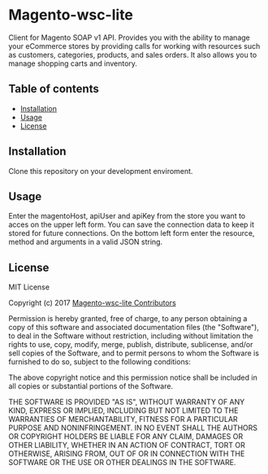 # Magento-wsc-lite
Client for Magento SOAP v1 API. Provides you with the ability to manage your eCommerce stores by providing calls for working with resources such as customers, categories, products, and sales orders. It also allows you to manage shopping carts and inventory.
## Table of contents
- [Installation](#installation)
- [Usage](#usage)
- [License](#license)

## Installation
Clone this repository on your development enviroment.
## Usage
Enter the magentoHost, apiUser and apiKey from the store you want to acces on the upper left form. You can save the connection data to keep it stored for future connections.
On the bottom left form enter the resource, method and arguments in a valid JSON string.
## License
MIT License

Copyright (c) 2017 [Magento-wsc-lite Contributors](https://github.com/adriagarrido/magento-wsc-lite/graphs/contributors)

Permission is hereby granted, free of charge, to any person obtaining a copy
of this software and associated documentation files (the "Software"), to deal
in the Software without restriction, including without limitation the rights
to use, copy, modify, merge, publish, distribute, sublicense, and/or sell
copies of the Software, and to permit persons to whom the Software is
furnished to do so, subject to the following conditions:

The above copyright notice and this permission notice shall be included in all
copies or substantial portions of the Software.

THE SOFTWARE IS PROVIDED "AS IS", WITHOUT WARRANTY OF ANY KIND, EXPRESS OR
IMPLIED, INCLUDING BUT NOT LIMITED TO THE WARRANTIES OF MERCHANTABILITY,
FITNESS FOR A PARTICULAR PURPOSE AND NONINFRINGEMENT. IN NO EVENT SHALL THE
AUTHORS OR COPYRIGHT HOLDERS BE LIABLE FOR ANY CLAIM, DAMAGES OR OTHER
LIABILITY, WHETHER IN AN ACTION OF CONTRACT, TORT OR OTHERWISE, ARISING FROM,
OUT OF OR IN CONNECTION WITH THE SOFTWARE OR THE USE OR OTHER DEALINGS IN THE
SOFTWARE.

